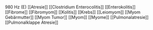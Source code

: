 980 Hz (E)
[[Atresie]]
[[Clostridium Enterocolitis]]
[[Enterokolitis]]
[[Fibrome]]
[[Fibromyom]]
[[Kolitis]]
[[Krebs]]
[[Leiomyom]]
[[Myom Gebärmutter]]
[[Myom Tumor]]
[[Myom]]
[[Myome]]
[[Pulmonalatresie]]
[[Pulmonalklappe Atresie]]